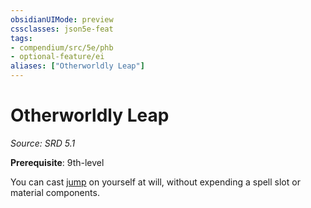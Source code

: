 ```yaml
---
obsidianUIMode: preview
cssclasses: json5e-feat
tags:
- compendium/src/5e/phb
- optional-feature/ei
aliases: ["Otherworldly Leap"]
---
```

# Otherworldly Leap
*Source: SRD 5.1*  

**Prerequisite**: 9th-level

You can cast [jump](compendium/spells/jump.md) on yourself at will, without expending a spell slot or material components.